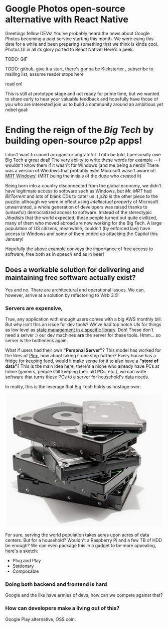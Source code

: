 # Google Photos open-source alternative with React Native

Greetings fellow DEVs! You've probably heard the news about Google Photos
becoming a paid service starting this month. We were eying this date for a while
and been preparing something that we think is kinda cool. Photos UI in all its
glory ported to React Native! Here's a peek:

TODO: GIF

TODO: github, give it a start, there's gonna be Kickstarter , subscribe to mailing list, assume reader stops here

read on!

This is still at prototype stage and not ready for prime time, but we wanted to
share early to hear your valuable feedback and hopefully have those of you who
are interested join us to build a community around an ambitious yet nobel goal:

# Ending the reign of the *Big Tech* by building open-source **p2p** apps!

I don't want to sound arrogant or ungrateful. Truth be told, I personally owe
Big Tech a great deal! The very ability to write these words for example -- I
wouldn't know them if it wasn't for Windows (and me being a nerd)! There was a
version of Windows that probably even Microsoft wasn't aware of:
[MRT Windows](https://www.shouldiremoveit.com/MRT-Windows-XP-Farsi-Interface-Pack-24170-program.aspx)!
(MRT being the initials of the dude who created it)

Being born into a country disconnected from the global economy, we didn't have
legitimate access to software such as Windows, but *Mr. MRT* had *BitTorrent*
and lots of blank CDs to cater us :) *p2p* is the other piece to the puzzle:
although we were in effect using *intellectual property* of Microsoft
unwarranted, a whole generation of developers was raised thanks to (unlawful)
democratized access to software.
Instead of the stereotypic *Jihadists* that the world expected, these people
turned out quite civilized, many of them who moved abroad are now working for
the Big Tech. A large population of US citizens, meanwhile, couldn't (by
enforced law) have access to Windows and some of them ended up attacking the
Capitol this January!

Hopefully the above example conveys the importance of free access to software,
free both as in speech and as in beer!

## Does a workable solution for delivering and maintaining free software actually exist?

Yes and no. There are architectural and operational issues. We can, however,
arrive at a solution by refactoring to *Web 3.0*!

### Servers are expensive,

True, any application with enough users comes with a big AWS monthly bill.
But why isn't this an issue for dev tools? We've had top notch UIs for
things as low level as
[state management in a specific library](https://github.com/tannerlinsley/react-query-devtools).
Doh! These don't need a server :) our dev machines **are** the server for these
tools. Hmm... so server is the bottleneck again.

What if users had their own **"Personal Server"**? This model has worked
for the likes of [Plex](https://www.plex.tv/), how about taking it one step
further? Every house has a fridge for keeping food, would it make sense for it
to also have a **"store of data"**? This is the main idea here, there's a niche
who already have PCs at home (gamers, people still keeping their old PCs,
etc.), we can write software that turns these PCs to a server for household's
data needs.

In reality, this is the leverage that Big Tech holds us hostage over:

![HDD pile](./PileHDD.png "Pile of HDDs")

For sure, serving the world population takes acres upon acres of data centers.
But for a household? Wouldn't a Raspberry Pi and a few TB of HDD be enough? We
can even package this in a gadget to be more appealing, here's a sketch:

* Plug and Play
* Stationary
* Composable


### Doing both backend and frontend is hard

Google and the like have armies of devs, how can we compete against that?

### How can developers make a living out of this?

Google Play alternative, OSS coin.
